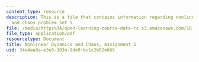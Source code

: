 ```yaml
---
content_type: resource
description: This is a file that contains information regarding nonlinear dynamics
  and chaos problem set 5.
file: /media/https%3A/open-learning-course-data-rc.s3.amazonaws.com/18-385j-nonlinear-dynamics-and-chaos-fall-2014/34e4aa8ae3e8303a9de9bc1c2b82e665_MIT18_385JF14_Pset5.pdf
file_type: application/pdf
resourcetype: Document
title: Nonlinear Dynamics and Chaos, Assignment 5
uid: 34e4aa8a-e3e8-303a-9de9-bc1c2b82e665
---
```

